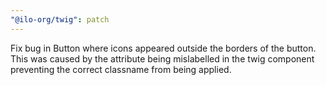 ```yaml
---
"@ilo-org/twig": patch
---
```


Fix bug in Button where icons appeared outside the borders of the button. This was caused by the attribute being mislabelled in the twig component preventing the correct classname from being applied.
